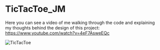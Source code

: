 # TicTacToe_JM

Here you can see a video of me walking through the code and explaining my thoughts behind the design of this project: https://www.youtube.com/watch?v=4eF7AsweEQc

![TicTacToe](https://user-images.githubusercontent.com/38162257/149223112-bdf2928d-afe5-4721-bbd9-346600a3abdc.PNG)
